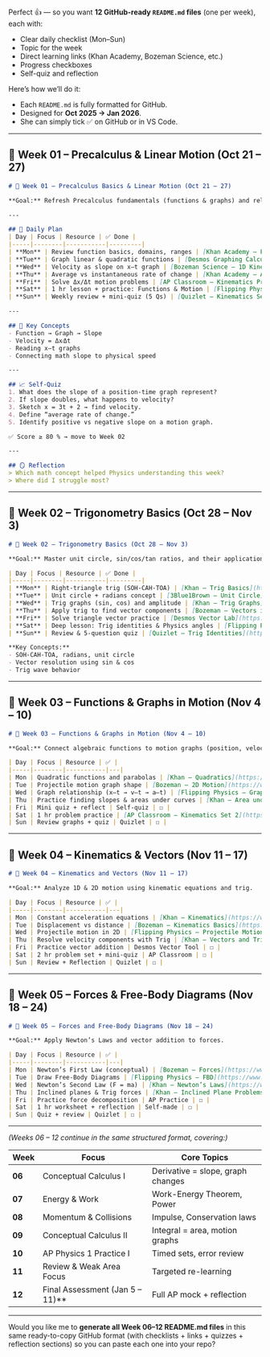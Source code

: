 Perfect 👍 — so you want **12 GitHub-ready `README.md` files** (one per week), each with:

* Clear daily checklist (Mon–Sun)
* Topic for the week
* Direct learning links (Khan Academy, Bozeman Science, etc.)
* Progress checkboxes
* Self-quiz and reflection

Here’s how we’ll do it:

* Each `README.md` is fully formatted for GitHub.
* Designed for **Oct 2025 → Jan 2026**.
* She can simply tick ✅ on GitHub or in VS Code.

---

## 📁 Week 01 – Precalculus & Linear Motion (Oct 21 – 27)

```markdown
# 📘 Week 01 – Precalculus Basics & Linear Motion (Oct 21 – 27)

**Goal:** Refresh Precalculus fundamentals (functions & graphs) and relate slopes to velocity in Physics.

---

## 🧩 Daily Plan
| Day | Focus | Resource | ✅ Done |
|-----|--------|-----------|---------|
| **Mon** | Review function basics, domains, ranges | [Khan Academy – Functions Intro](https://www.khanacademy.org/math/precalculus) | ☐ |
| **Tue** | Graph linear & quadratic functions | [Desmos Graphing Calculator](https://www.desmos.com/calculator) | ☐ |
| **Wed** | Velocity as slope on x–t graph | [Bozeman Science – 1D Kinematics](https://www.bozemanscience.com/ap-physics-1) | ☐ |
| **Thu** | Average vs instantaneous rate of change | [Khan Academy – Average Rate of Change](https://www.khanacademy.org/math/algebra-home) | ☐ |
| **Fri** | Solve Δx/Δt motion problems | [AP Classroom – Kinematics Practice](https://apclassroom.collegeboard.org/) | ☐ |
| **Sat** | 1 hr lesson + practice: Functions & Motion | [Flipping Physics – Position vs Time Graphs](https://www.youtube.com/c/FlippingPhysics) | ☐ |
| **Sun** | Weekly review + mini-quiz (5 Qs) | [Quizlet – Kinematics Set](https://quizlet.com) | ☐ |

---

## 🧠 Key Concepts
- Function → Graph → Slope  
- Velocity = Δx⁄Δt  
- Reading x–t graphs  
- Connecting math slope to physical speed  

---

## 📈 Self-Quiz
1. What does the slope of a position-time graph represent?  
2. If slope doubles, what happens to velocity?  
3. Sketch x = 3t + 2 → find velocity.  
4. Define “average rate of change.”  
5. Identify positive vs negative slope on a motion graph.  

✅ Score ≥ 80 % → move to Week 02  

---

## 🪞 Reflection
> Which math concept helped Physics understanding this week?  
> Where did I struggle most?  
```

---

## 📁 Week 02 – Trigonometry Basics (Oct 28 – Nov 3)

```markdown
# 📘 Week 02 – Trigonometry Basics (Oct 28 – Nov 3)

**Goal:** Master unit circle, sin/cos/tan ratios, and their applications to vectors & angles in Physics.

| Day | Focus | Resource | ✅ Done |
|-----|--------|-----------|---------|
| **Mon** | Right-triangle trig (SOH-CAH-TOA) | [Khan – Trig Basics](https://www.khanacademy.org/math/trigonometry) | ☐ |
| **Tue** | Unit circle + radians concept | [3Blue1Brown – Unit Circle](https://www.youtube.com/watch?v=t2X1vRqxgY8) | ☐ |
| **Wed** | Trig graphs (sin, cos) and amplitude | [Khan – Trig Graphs](https://www.khanacademy.org/math/trigonometry) | ☐ |
| **Thu** | Apply trig to find vector components | [Bozeman – Vectors in 2D](https://www.bozemanscience.com/ap-physics-1) | ☐ |
| **Fri** | Solve triangle vector practice | [Desmos Vector Lab](https://www.desmos.com/calculator) | ☐ |
| **Sat** | Deep lesson: Trig identities & Physics angles | [Flipping Physics – Projectile Intro](https://www.youtube.com/c/FlippingPhysics) | ☐ |
| **Sun** | Review & 5-question quiz | [Quizlet – Trig Identities](https://quizlet.com) | ☐ |

**Key Concepts:**  
- SOH-CAH-TOA, radians, unit circle  
- Vector resolution using sin & cos  
- Trig wave behavior  
```

---

## 📁 Week 03 – Functions & Graphs in Motion (Nov 4 – 10)

```markdown
# 📘 Week 03 – Functions & Graphs in Motion (Nov 4 – 10)

**Goal:** Connect algebraic functions to motion graphs (position, velocity, acceleration).

| Day | Focus | Resource | ✅ |
|-----|--------|-----------|---|
| Mon | Quadratic functions and parabolas | [Khan – Quadratics](https://www.khanacademy.org/math/algebra-home) | ☐ |
| Tue | Projectile motion graph shape | [Bozeman – 2D Motion](https://www.bozemanscience.com/ap-physics-1) | ☐ |
| Wed | Graph relationship (x–t → v–t → a–t) | [Flipping Physics – Graph Relationships](https://www.youtube.com/c/FlippingPhysics) | ☐ |
| Thu | Practice finding slopes & areas under curves | [Khan – Area under curves intro](https://www.khanacademy.org/math/integral-calculus) | ☐ |
| Fri | Mini quiz + reflect | Self-quiz | ☐ |
| Sat | 1 hr problem practice | [AP Classroom – Kinematics Set 2](https://apclassroom.collegeboard.org/) | ☐ |
| Sun | Review graphs + quiz | Quizlet | ☐ |
```

---

## 📁 Week 04 – Kinematics & Vectors (Nov 11 – 17)

```markdown
# 📘 Week 04 – Kinematics and Vectors (Nov 11 – 17)

**Goal:** Analyze 1D & 2D motion using kinematic equations and trig.

| Day | Focus | Resource | ✅ |
|-----|--------|-----------|---|
| Mon | Constant acceleration equations | [Khan – Kinematics](https://www.khanacademy.org/science/physics/one-dimensional-motion) | ☐ |
| Tue | Displacement vs distance | [Bozeman – Kinematics Basics](https://www.bozemanscience.com/ap-physics-1) | ☐ |
| Wed | Projectile motion in 2D | [Flipping Physics – Projectile Motion](https://www.youtube.com/c/FlippingPhysics) | ☐ |
| Thu | Resolve velocity components with Trig | [Khan – Vectors and Trig](https://www.khanacademy.org/math/trigonometry) | ☐ |
| Fri | Practice vector addition | Desmos Vector Tool | ☐ |
| Sat | 2 hr problem set + mini-quiz | AP Classroom | ☐ |
| Sun | Review + Reflection | Quizlet | ☐ |
```

---

## 📁 Week 05 – Forces & Free-Body Diagrams (Nov 18 – 24)

```markdown
# 📘 Week 05 – Forces and Free-Body Diagrams (Nov 18 – 24)

**Goal:** Apply Newton’s Laws and vector addition to forces.

| Day | Focus | Resource | ✅ |
|-----|--------|-----------|---|
| Mon | Newton’s First Law (conceptual) | [Bozeman – Forces](https://www.bozemanscience.com/ap-physics-1) | ☐ |
| Tue | Draw Free-Body Diagrams | [Flipping Physics – FBD](https://www.youtube.com/c/FlippingPhysics) | ☐ |
| Wed | Newton’s Second Law (F = ma) | [Khan – Newton’s Laws](https://www.khanacademy.org/science/physics/forces-newtons-laws) | ☐ |
| Thu | Inclined planes & Trig forces | [Khan – Inclined Plane Problems](https://www.khanacademy.org/science/physics/forces-newtons-laws) | ☐ |
| Fri | Practice force decomposition | AP Practice | ☐ |
| Sat | 1 hr worksheet + reflection | Self-made | ☐ |
| Sun | Quiz + review | Quizlet | ☐ |
```

---

*(Weeks 06 – 12 continue in the same structured format, covering:)*

| Week   | Focus                           | Core Topics                       |
| ------ | ------------------------------- | --------------------------------- |
| **06** | Conceptual Calculus I           | Derivative = slope, graph changes |
| **07** | Energy & Work                   | Work-Energy Theorem, Power        |
| **08** | Momentum & Collisions           | Impulse, Conservation laws        |
| **09** | Conceptual Calculus II          | Integral = area, motion graphs    |
| **10** | AP Physics 1 Practice I         | Timed sets, error review          |
| **11** | Review & Weak Area Focus        | Targeted re-learning              |
| **12** | Final Assessment (Jan 5 – 11)** | Full AP mock + reflection         |

---

Would you like me to **generate all Week 06–12 README.md files** in this same ready-to-copy GitHub format (with checklists + links + quizzes + reflection sections) so you can paste each one into your repo?
